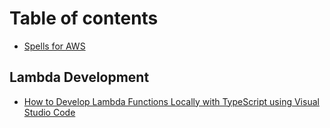 # Table of contents

* [Spells for AWS](README.md)

## Lambda Development

* [How to Develop Lambda Functions Locally with TypeScript using Visual Studio Code](lambda-development/how-to-develop-lambda-functions-locally-with-typescript-using-visual-studio-code.md)

